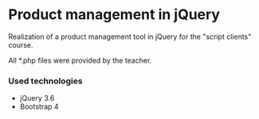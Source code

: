 # Product management in jQuery

Realization of a product management tool in jQuery for the "script clients" course.

All *.php files were provided by the teacher.

### Used technologies

* jQuery 3.6
* Bootstrap 4